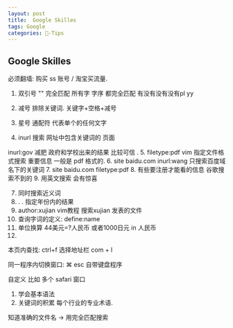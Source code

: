 ```yaml
---
layout: post
title:  Google Skilles
tags: Google
categories: -Tips
---
```

## Google Skilles
必须翻墙:  购买 ss 账号  / 淘宝买流量.

1. 双引号 "" 完全匹配    所有字 字序 都完全匹配
 有没有没有没有pl yy
2. 减号  排除关键词.  关键字+空格+减号

3. 星号 通配符 代表单个的任何文字

4. inurl 搜索 网址中包含关键词的 页面

inurl:gov 减肥  政府和学校出来的结果 比较可信 .
5. filetype:pdf vim  指定文件格式搜索   重要信息 一般是 pdf 格式的.
6. site baidu.com inurl:wang 只搜索百度域名下的关键词
7. site baidu.com filetype:pdf
8. 有些要注册才能看的信息 谷歌搜索不到的
9. 用英文搜索 会有惊喜

7.  同时搜索近义词  
8. . . 指定年份内的结果
9. author:xujian vim教程 搜索xujian 发表的文件
10.  查询字词的定义:  define:name
11. 单位换算 44美元=?人民币    或者1000日元 in 人民币
12. 
本页内查找: ctrl+f
 选择地址栏 com + l 

同一程序内切换窗口: ⌘ esc   自带键盘程序

自定义 
比如 多个 safari 窗口




1. 学会基本语法
2. 关键词的积累 每个行业的专业术语.

知道准确的文件名  → 用完全匹配搜索
